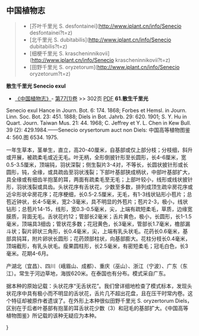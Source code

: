 

## 中国植物志

> * [芥叶千里光  S.  desfontainei](http://www.iplant.cn/info/Senecio desfontainei?t=z)
> * [北千里光  S.  dubitabilis](http://www.iplant.cn/info/Senecio dubitabilis?t=z)
> * [细梗千里光  S.  krascheninnikovii](http://www.iplant.cn/info/Senecio krascheninnikovii?t=z)
> * [田野千里光  S.  oryzetorum](http://www.iplant.cn/info/Senecio oryzetorum?t=z)


**散生千里光 Senecio exul**

* [《中国植物志》](http://www.iplant.cn/frps)- [第77(1)卷](http://www.iplant.cn/frps/vol/77(1)) >> 302页 [PDF](http://www.iplant.cn/frps/pdf/77(1)/302.PDF)
**61.散生千里光**

Senecio exul Hance in Journ. Bot. 6: 174. 1868; Forbes et Hemsl. in Journ. Linn. Soc. Bot. 23: 451. 1888; Diels in Bot. Jahrb. 29: 620. 1901; S. Y. Hu in Quart. Journ. Taiwan Mus. 21: 44. 1968; C. Jeffrey et Y. L. Chen in Kew Bull. 39 (2): 429.1984.——Senecio orysertorum auct non Diels: 中国高等植物图鉴 4: 560.图 6534. 1975.

一年生草本，茎单生，直立，高20-40厘米，自基部或仅上部分枝；分枝细，斜升或开展，被疏柔毛或近无毛。叶无柄，全形倒披针形至长圆形，长4-6厘米，宽0.5-3.5厘米，顶端钝，羽状深裂；侧生裂片3-4对，不等长，长圆状披针形或长圆形，钝，全缘，或具疏齿至羽状浅裂；下部叶基部狭成柄状，中部叶基部扩大，具全缘或有细齿半抱茎的耳，两面有疏柔毛至无毛；上部叶较小，线形或线状披针形，羽状浅裂或具齿。头状花序有舌状花，少数至多数，排列成顶生疏伞房花序或近伞形状伞房花序；花序梗细，长0.5-2.5厘米，无毛，有1-3线状钻形小苞片；总苞近钟状，长4-5毫米，宽2-3毫米，具不明显的外苞片；苞片2-3，极小，线状钻形；总苞片14-15，线形，宽0.3-0.5毫米，尖，上端有疏短柔毛，草质，边缘宽膜质，背面无毛。舌状花约12；管部长2毫米；舌片黄色，极小，长圆形，长1-1.5毫米，顶端具3细齿；管状花多数；花冠黄色，长3毫米，管部长1.7毫米，檐部漏斗状；裂片卵状三角形，长0.4毫米，尖，上端有乳头状毛。花药长0.6毫米，基部具钝耳，附片卵状长圆形；花药颈部柱状，向基部膨大。花柱分枝长0.4毫米，顶端截形，有乳头状毛。瘦果圆柱形，长2.5毫米，有密短柔毛；冠毛白色，长3毫米。花期4-6月。

产湖北（宜昌）、四川（峨眉山、成都）、重庆（巫山）、浙江（宁波）、广东（东江）。常生于河边草地，海拔620米。在泰国也有分布。模式采自广东。

据本种的原始记载：头状花序“无舌状花”。我们曾详细地检查了模式标本，发现头状花序中具有极小而不明显的舌状花，舌片几不超出花盘，且在压干时常内卷。这个特征却被原作者遗误了。在外形上本种很似田野千里光 S. oryzertorum Diels，区别在于后者叶基部有抱茎的耳舌状花少数（3）和冠毛的基部扩大。《中国高等植物图鉴》所记载的该种无疑应为本种。



}